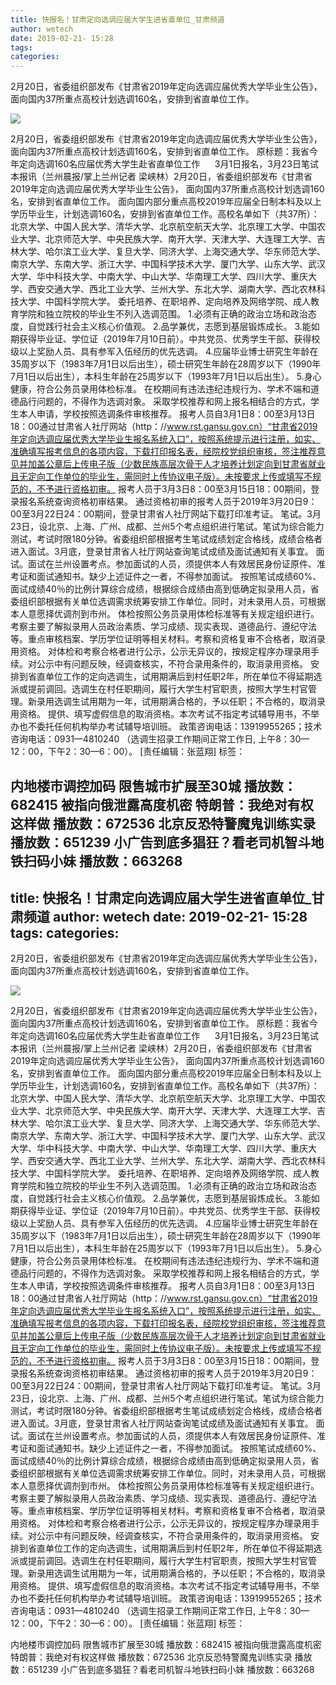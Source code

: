 ```yaml
---
title: 快报名！甘肃定向选调应届大学生进省直单位_甘肃频道
author: wetech
date: 2019-02-21- 15:28
tags: 
categories: 
---
```

2月20日，省委组织部发布《甘肃省2019年定向选调应届优秀大学毕业生公告》， 面向国内37所重点高校计划选调160名，安排到省直单位工作。
<!-- more -->
                
<img align="center" border="0" src="http://p2.ifengimg.com/a/2016/0810/204c433878d5cf9size1_w16_h16.png" />
                
                
            
2月20日，省委组织部发布《甘肃省2019年定向选调应届优秀大学毕业生公告》， 面向国内37所重点高校计划选调160名，安排到省直单位工作。
原标题：我省今年定向选调160名应届优秀大学生赴省直单位工作
     3月1日报名，3月23日笔试
本报讯（兰州晨报/掌上兰州记者 梁峡林）2月20日，省委组织部发布《甘肃省2019年定向选调应届优秀大学毕业生公告》， 面向国内37所重点高校计划选调160名，安排到省直单位工作。
面向国内部分重点高校2019年应届全日制本科及以上学历毕业生，计划选调160名，安排到省直单位工作。高校名单如下（共37所）：
北京大学、中国人民大学、清华大学、北京航空航天大学、北京理工大学、中国农业大学、北京师范大学、中央民族大学、南开大学、天津大学、大连理工大学、吉林大学、哈尔滨工业大学、复旦大学、同济大学、上海交通大学、华东师范大学、南京大学、东南大学、浙江大学、中国科学技术大学、厦门大学、山东大学、武汉大学、华中科技大学、中南大学、中山大学、华南理工大学、四川大学、重庆大学、西安交通大学、西北工业大学、兰州大学、东北大学、湖南大学、西北农林科技大学、中国科学院大学。
委托培养、在职培养、定向培养及网络学院、成人教育学院和独立院校的毕业生不列入选调范围。
1.必须有正确的政治立场和政治态度，自觉践行社会主义核心价值观。
2.品学兼优，志愿到基层锻炼成长。
3.能如期获得毕业证、学位证（2019年7月10日前）。中共党员、优秀学生干部、获得校级以上奖励人员、具有参军入伍经历的优先选调。
4.应届毕业博士研究生年龄在35周岁以下（1983年7月1日以后出生），硕士研究生年龄在28周岁以下（1990年7月1日以后出生），本科生年龄在25周岁以下（1993年7月1日以后出生）。
5.身心健康，符合公务员录用体检标准。
在校期间有违法违纪违规行为、学术不端和道德品行问题的，不得作为选调对象。
采取学校推荐和网上报名相结合的方式，学生本人申请，学校按照选调条件审核推荐。
报考人员自3月1日8：00至3月13日18：00通过甘肃省人社厅网站（http：//www.rst.gansu.gov.cn）“甘肃省2019年定向选调应届优秀大学毕业生报名系统入口”，按照系统提示进行注册，如实、准确填写报考信息的各项内容，下载打印报名表，经院校党组织审核，签注推荐意见并加盖公章后上传电子版（少数民族高层次骨干人才培养计划定向到甘肃省就业且无定向工作单位的毕业生，需同时上传协议电子版）。未按要求上传或填写不规范的，不予进行资格初审。
报考人员于3月3日8：00至3月15日18：00期间，登录报名系统查询资格初审结果。
通过资格初审的报考人员于2019年3月20日9：00至3月22日24：00期间，登录甘肃省人社厅网站下载打印准考证。
笔试。3月23日，设北京、上海、广州、成都、兰州5个考点组织进行笔试。笔试为综合能力测试，考试时限180分钟。省委组织部根据考生笔试成绩划定合格线，成绩合格者进入面试。3月底，登录甘肃省人社厅网站查询笔试成绩及面试通知有关事宜。
面试。面试在兰州设置考点。参加面试的人员，须提供本人有效居民身份证原件、准考证和面试通知书。缺少上述证件之一者，不得参加面试。
按照笔试成绩60%、面试成绩40％的比例计算综合成绩，根据综合成绩由高到低确定拟录用人员，省委组织部根据有关单位选调需求统筹安排工作单位。同时，对未录用人员，可根据本人意愿择优调剂到市州。
体检按照公务员录用体检标准等有关规定组织进行。
考察主要了解拟录用人员政治素质、学习成绩、现实表现、道德品行、遵纪守法等。重点审核档案、学历学位证明等相关材料。考察和资格复审不合格者，取消录用资格。
对体检和考察合格者进行公示，公示无异议的，按规定程序办理录用手续。对公示中有问题反映，经调查核实，不符合录用条件的，取消录用资格。
安排到省直单位工作的定向选调生，试用期满后到村任职2年，所在单位不得延期选派或提前调回。选调生在村任职期间，履行大学生村官职责，按照大学生村官管理。新录用选调生试用期为一年，试用期满合格的，予以任职；不合格的，取消录用资格。
提供、填写虚假信息的取消资格。本次考试不指定考试辅导用书，不举办也不委托任何机构举办考试辅导培训班。
政策咨询电话：13919955265；技术咨询电话：0931—4810240 （选调生招录工作期间正常工作日, 上午8：30—12：00，下午2：30—6：00）。
[责任编辑：张蓝翔]
标签：
 
 
             
内地楼市调控加码 限售城市扩展至30城
播放数：682415
被指向俄泄露高度机密 特朗普：我绝对有权这样做
播放数：672536
北京反恐特警魔鬼训练实录
播放数：651239
小广告到底多猖狂？看老司机智斗地铁扫码小妹
播放数：663268
---
title: 快报名！甘肃定向选调应届大学生进省直单位_甘肃频道
author: wetech
date: 2019-02-21- 15:28
tags: 
categories: 
---
2月20日，省委组织部发布《甘肃省2019年定向选调应届优秀大学毕业生公告》， 面向国内37所重点高校计划选调160名，安排到省直单位工作。
<!-- more -->
                
<img align="center" border="0" src="http://p2.ifengimg.com/a/2016/0810/204c433878d5cf9size1_w16_h16.png" />
                
                
            
2月20日，省委组织部发布《甘肃省2019年定向选调应届优秀大学毕业生公告》， 面向国内37所重点高校计划选调160名，安排到省直单位工作。
原标题：我省今年定向选调160名应届优秀大学生赴省直单位工作
     3月1日报名，3月23日笔试
本报讯（兰州晨报/掌上兰州记者 梁峡林）2月20日，省委组织部发布《甘肃省2019年定向选调应届优秀大学毕业生公告》， 面向国内37所重点高校计划选调160名，安排到省直单位工作。
面向国内部分重点高校2019年应届全日制本科及以上学历毕业生，计划选调160名，安排到省直单位工作。高校名单如下（共37所）：
北京大学、中国人民大学、清华大学、北京航空航天大学、北京理工大学、中国农业大学、北京师范大学、中央民族大学、南开大学、天津大学、大连理工大学、吉林大学、哈尔滨工业大学、复旦大学、同济大学、上海交通大学、华东师范大学、南京大学、东南大学、浙江大学、中国科学技术大学、厦门大学、山东大学、武汉大学、华中科技大学、中南大学、中山大学、华南理工大学、四川大学、重庆大学、西安交通大学、西北工业大学、兰州大学、东北大学、湖南大学、西北农林科技大学、中国科学院大学。
委托培养、在职培养、定向培养及网络学院、成人教育学院和独立院校的毕业生不列入选调范围。
1.必须有正确的政治立场和政治态度，自觉践行社会主义核心价值观。
2.品学兼优，志愿到基层锻炼成长。
3.能如期获得毕业证、学位证（2019年7月10日前）。中共党员、优秀学生干部、获得校级以上奖励人员、具有参军入伍经历的优先选调。
4.应届毕业博士研究生年龄在35周岁以下（1983年7月1日以后出生），硕士研究生年龄在28周岁以下（1990年7月1日以后出生），本科生年龄在25周岁以下（1993年7月1日以后出生）。
5.身心健康，符合公务员录用体检标准。
在校期间有违法违纪违规行为、学术不端和道德品行问题的，不得作为选调对象。
采取学校推荐和网上报名相结合的方式，学生本人申请，学校按照选调条件审核推荐。
报考人员自3月1日8：00至3月13日18：00通过甘肃省人社厅网站（http：//www.rst.gansu.gov.cn）“甘肃省2019年定向选调应届优秀大学毕业生报名系统入口”，按照系统提示进行注册，如实、准确填写报考信息的各项内容，下载打印报名表，经院校党组织审核，签注推荐意见并加盖公章后上传电子版（少数民族高层次骨干人才培养计划定向到甘肃省就业且无定向工作单位的毕业生，需同时上传协议电子版）。未按要求上传或填写不规范的，不予进行资格初审。
报考人员于3月3日8：00至3月15日18：00期间，登录报名系统查询资格初审结果。
通过资格初审的报考人员于2019年3月20日9：00至3月22日24：00期间，登录甘肃省人社厅网站下载打印准考证。
笔试。3月23日，设北京、上海、广州、成都、兰州5个考点组织进行笔试。笔试为综合能力测试，考试时限180分钟。省委组织部根据考生笔试成绩划定合格线，成绩合格者进入面试。3月底，登录甘肃省人社厅网站查询笔试成绩及面试通知有关事宜。
面试。面试在兰州设置考点。参加面试的人员，须提供本人有效居民身份证原件、准考证和面试通知书。缺少上述证件之一者，不得参加面试。
按照笔试成绩60%、面试成绩40％的比例计算综合成绩，根据综合成绩由高到低确定拟录用人员，省委组织部根据有关单位选调需求统筹安排工作单位。同时，对未录用人员，可根据本人意愿择优调剂到市州。
体检按照公务员录用体检标准等有关规定组织进行。
考察主要了解拟录用人员政治素质、学习成绩、现实表现、道德品行、遵纪守法等。重点审核档案、学历学位证明等相关材料。考察和资格复审不合格者，取消录用资格。
对体检和考察合格者进行公示，公示无异议的，按规定程序办理录用手续。对公示中有问题反映，经调查核实，不符合录用条件的，取消录用资格。
安排到省直单位工作的定向选调生，试用期满后到村任职2年，所在单位不得延期选派或提前调回。选调生在村任职期间，履行大学生村官职责，按照大学生村官管理。新录用选调生试用期为一年，试用期满合格的，予以任职；不合格的，取消录用资格。
提供、填写虚假信息的取消资格。本次考试不指定考试辅导用书，不举办也不委托任何机构举办考试辅导培训班。
政策咨询电话：13919955265；技术咨询电话：0931—4810240 （选调生招录工作期间正常工作日, 上午8：30—12：00，下午2：30—6：00）。
[责任编辑：张蓝翔]
标签：
 
 
             
内地楼市调控加码 限售城市扩展至30城
播放数：682415
被指向俄泄露高度机密 特朗普：我绝对有权这样做
播放数：672536
北京反恐特警魔鬼训练实录
播放数：651239
小广告到底多猖狂？看老司机智斗地铁扫码小妹
播放数：663268

